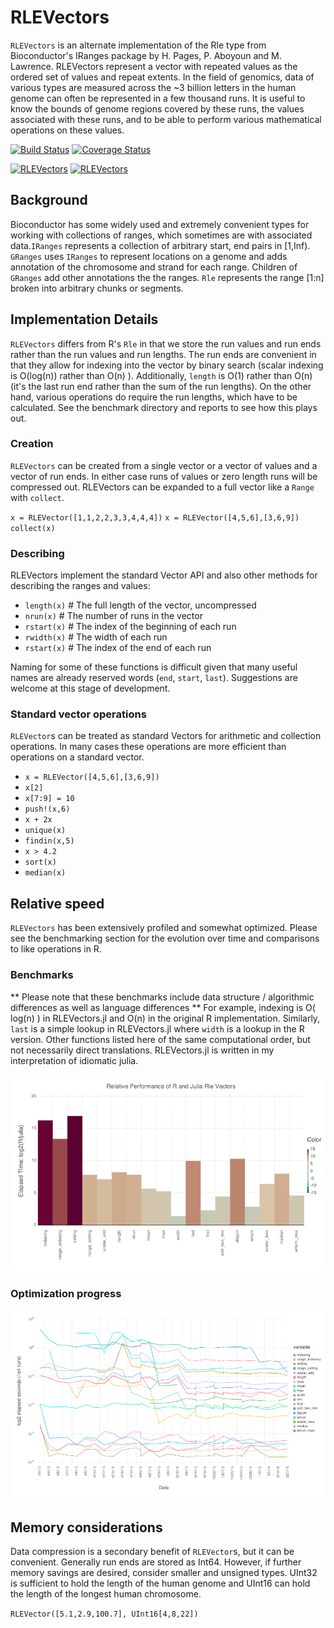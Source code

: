 # RLEVectors

`RLEVectors` is an alternate implementation of the Rle type from
Bioconductor's IRanges package by H. Pages, P. Aboyoun and
M. Lawrence. RLEVectors represent a vector with repeated values as the
ordered set of values and repeat extents. In the field of genomics,
data of various types are  measured across the ~3 billion letters in
the human genome can often be represented in a few thousand runs. It
is useful to know the bounds of genome regions covered by these runs,
the values associated with these runs, and to be able to perform
various mathematical operations on these values.

[![Build Status](https://travis-ci.org/phaverty/RLEVectors.jl.svg?branch=master)](https://travis-ci.org/phaverty/RLEVectors.jl)
[![Coverage Status](https://codecov.io/github/phaverty/RLEVectors.jl/coverage.svg?branch=master)](https://codecov.io/github/phaverty/RLEVectors.jl?branch=master)

[![RLEVectors](http://pkg.julialang.org/badges/RLEVectors_0.4.svg)](http://pkg.julialang.org/?pkg=RLEVectors&ver=0.4)
[![RLEVectors](http://pkg.julialang.org/badges/RLEVectors_0.5.svg)](http://pkg.julialang.org/?pkg=RLEVectors&ver=0.5)

## Background
Bioconductor has some widely used and extremely convenient types for
working with collections of ranges, which sometimes are with
associated data.`IRanges` represents a collection of arbitrary start,
end pairs in [1,Inf). `GRanges` uses `IRanges` to represent locations
on a genome and adds annotation of the chromosome and strand for each
range. Children of `GRanges` add other annotations the the ranges. `Rle`
represents the range [1:n] broken into arbitrary chunks or segments.



## Implementation Details
`RLEVectors` differs from R's `Rle` in that we store the run values
and run ends rather than the run values and run lengths. The run ends
are convenient in that they allow for indexing into the vector by
binary search (scalar indexing is O(log(n)) rather than O(n) ).
Additionally, `length` is O(1) rather than O(n) (it's the last run
end rather than the sum of the run lengths). On the other hand,
various operations do require the run lengths, which have to be
calculated. See the benchmark directory and reports to see how
this plays out.

### Creation
`RLEVectors` can be created from a single vector or a vector of values and a vector of run ends. In either case runs of values or zero length runs will be compressed out. RLEVectors can be expanded to a full vector like a `Range` with `collect`.

`x = RLEVector([1,1,2,2,3,3,4,4,4])`
`x = RLEVector([4,5,6],[3,6,9])`
`collect(x)`

### Describing
RLEVectors implement the standard Vector API and also other methods for describing the ranges and values:


- `length(x)` # The full length of the vector, uncompressed
- `nrun(x)` # The number of runs in the vector
- `rstart(x)` # The index of the beginning of each run
- `rwidth(x)` # The width of each run
- `rstart(x)` # The index of the end of each run

Naming for some of these functions is difficult given that many useful names are already reserved words (`end`, `start`, `last`). Suggestions are welcome at this stage of development.

### Standard vector operations

`RLEVector`s can be treated as standard Vectors for arithmetic and collection operations. In many cases these operations are more efficient than operations on a standard vector.

- `x = RLEVector([4,5,6],[3,6,9])`
- `x[2]`
- `x[7:9] = 10`
- `push!(x,6)`
- `x + 2x`
- `unique(x)`
- `findin(x,5)`
- `x > 4.2`
- `sort(x)`
- `median(x)`

## Relative speed
`RLEVectors` has been extensively profiled and somewhat optimized. Please see the benchmarking section for the evolution over time and comparisons to like operations in R.

### Benchmarks
** Please note that these benchmarks include data structure / algorithmic differences as well as language
differences ** For example, indexing is O( log(n) ) in RLEVectors.jl and O(n) in the original R
implementation. Similarly, `last` is a simple lookup in RLEVectors.jl where `width` is a lookup in the R
version. Other functions listed here of the same computational order, but not necessarily direct
translations. RLEVectors.jl is written in my interpretation of idiomatic julia.

![Benchmarking results](html/benchmark_rle_vectors.png)

### Optimization progress
![Optimization progress](html/benchmark_rle_vectors.timeline.png)

## Memory considerations
Data compression is a secondary benefit of `RLEVector`s, but it can be convenient. Generally run ends are stored as Int64. However, if further memory savings are desired, consider smaller and unsigned types. UInt32 is sufficient to hold the length of the human genome and UInt16 can hold the length of the longest human chromosome.

`RLEVector([5.1,2.9,100.7], UInt16[4,8,22])`



